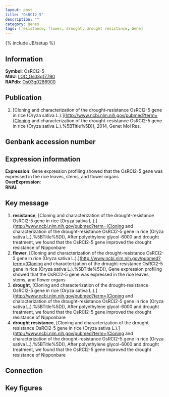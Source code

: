 ```yaml
---
layout: post
title: "OsRCI2-5"
description: ""
category: genes
tags: [resistance, flower, drought, drought resistance, Gene]
---
```

{% include JB/setup %}

## Information
__Symbol__: OsRCI2-5  
__MSU__: [LOC_Os03g17790](http://rice.plantbiology.msu.edu/cgi-bin/ORF_infopage.cgi?orf=LOC_Os03g17790)  
__RAPdb__: [Os03g0286900](http://rapdb.dna.affrc.go.jp/viewer/gbrowse_details/irgsp1?name=Os03g0286900)  

## Publication
1. [Cloning and characterization of the drought-resistance OsRCI2-5 gene in rice (Oryza sativa L.).](http://www.ncbi.nlm.nih.gov/pubmed?term=(Cloning and characterization of the drought-resistance OsRCI2-5 gene in rice (Oryza sativa L.).%5BTitle%5D)), 2014, Genet Mol Res.

## Genbank accession number

## Expression information
__Expression__: Gene expression profiling showed that the OsRCI2-5 gene was expressed in the rice leaves, stems, and flower organs  
__OverExpression__:  
__RNAi__:  

## Key message
1. __resistance__, [Cloning and characterization of the drought-resistance OsRCI2-5 gene in rice (Oryza sativa L.).](http://www.ncbi.nlm.nih.gov/pubmed?term=(Cloning and characterization of the drought-resistance OsRCI2-5 gene in rice (Oryza sativa L.).%5BTitle%5D)),  After polyethylene glycol-6000 and drought treatment, we found that the OsRCI2-5 gene improved the drought resistance of Nipponbare
2. __flower__, [Cloning and characterization of the drought-resistance OsRCI2-5 gene in rice (Oryza sativa L.).](http://www.ncbi.nlm.nih.gov/pubmed?term=(Cloning and characterization of the drought-resistance OsRCI2-5 gene in rice (Oryza sativa L.).%5BTitle%5D)),  Gene expression profiling showed that the OsRCI2-5 gene was expressed in the rice leaves, stems, and flower organs
3. __drought__, [Cloning and characterization of the drought-resistance OsRCI2-5 gene in rice (Oryza sativa L.).](http://www.ncbi.nlm.nih.gov/pubmed?term=(Cloning and characterization of the drought-resistance OsRCI2-5 gene in rice (Oryza sativa L.).%5BTitle%5D)),  After polyethylene glycol-6000 and drought treatment, we found that the OsRCI2-5 gene improved the drought resistance of Nipponbare
4. __drought resistance__, [Cloning and characterization of the drought-resistance OsRCI2-5 gene in rice (Oryza sativa L.).](http://www.ncbi.nlm.nih.gov/pubmed?term=(Cloning and characterization of the drought-resistance OsRCI2-5 gene in rice (Oryza sativa L.).%5BTitle%5D)),  After polyethylene glycol-6000 and drought treatment, we found that the OsRCI2-5 gene improved the drought resistance of Nipponbare

## Connection

## Key figures


